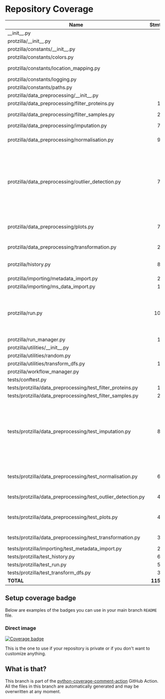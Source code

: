# Repository Coverage



| Name                                                            |    Stmts |     Miss |   Branch |   BrPart |   Cover |   Missing |
|---------------------------------------------------------------- | -------: | -------: | -------: | -------: | ------: | --------: |
| \_\_init\_\_.py                                                 |        0 |        0 |        0 |        0 |    100% |           |
| protzilla/\_\_init\_\_.py                                       |        0 |        0 |        0 |        0 |    100% |           |
| protzilla/constants/\_\_init\_\_.py                             |        0 |        0 |        0 |        0 |    100% |           |
| protzilla/constants/colors.py                                   |        2 |        0 |        0 |        0 |    100% |           |
| protzilla/constants/location\_mapping.py                        |        7 |        0 |        4 |        1 |     91% |  16->exit |
| protzilla/constants/logging.py                                  |        3 |        0 |        0 |        0 |    100% |           |
| protzilla/constants/paths.py                                    |        5 |        0 |        0 |        0 |    100% |           |
| protzilla/data\_preprocessing/\_\_init\_\_.py                   |        0 |        0 |        0 |        0 |    100% |           |
| protzilla/data\_preprocessing/filter\_proteins.py               |       15 |        2 |        4 |        1 |     74% |     55-56 |
| protzilla/data\_preprocessing/filter\_samples.py                |       26 |        1 |        4 |        2 |     90% |56->65, 66 |
| protzilla/data\_preprocessing/imputation.py                     |       74 |        1 |       14 |        1 |     98% |       140 |
| protzilla/data\_preprocessing/normalisation.py                  |       98 |        1 |       22 |        2 |     98% |244->255, 256 |
| protzilla/data\_preprocessing/outlier\_detection.py             |       70 |        4 |       16 |        6 |     86% |174, 179->188, 192-201, 205->221, 252, 253->exit |
| protzilla/data\_preprocessing/plots.py                          |       71 |        7 |        9 |        1 |     90% |176->191, 368-392 |
| protzilla/data\_preprocessing/transformation.py                 |       20 |        2 |        8 |        3 |     82% |31, 43->52, 53 |
| protzilla/history.py                                            |       83 |        3 |       26 |        3 |     94% |33, 137, 151 |
| protzilla/importing/metadata\_import.py                         |       27 |        7 |       12 |        1 |     64% |     19-26 |
| protzilla/importing/ms\_data\_import.py                         |       14 |        0 |        2 |        0 |    100% |           |
| protzilla/run.py                                                |      102 |       12 |       30 |        4 |     83% |14-20, 26, 46->45, 48, 81->79, 90-91, 94 |
| protzilla/run\_manager.py                                       |       19 |       19 |        4 |        0 |      0% |      1-27 |
| protzilla/utilities/\_\_init\_\_.py                             |        0 |        0 |        0 |        0 |    100% |           |
| protzilla/utilities/random.py                                   |        4 |        0 |        0 |        0 |    100% |           |
| protzilla/utilities/transform\_dfs.py                           |       11 |        0 |        0 |        0 |    100% |           |
| protzilla/workflow\_manager.py                                  |        7 |        7 |        2 |        0 |      0% |       1-9 |
| tests/conftest.py                                               |        6 |        0 |        0 |        0 |    100% |           |
| tests/protzilla/data\_preprocessing/test\_filter\_proteins.py   |       16 |        1 |        2 |        1 |     89% |        48 |
| tests/protzilla/data\_preprocessing/test\_filter\_samples.py    |       29 |        2 |        4 |        2 |     88% |    74, 99 |
| tests/protzilla/data\_preprocessing/test\_imputation.py         |       87 |       10 |       10 |        5 |     85% |154-155, 179-180, 204-205, 232-233, 258-259 |
| tests/protzilla/data\_preprocessing/test\_normalisation.py      |       67 |        4 |       12 |        4 |     90% |309, 325, 351, 377 |
| tests/protzilla/data\_preprocessing/test\_outlier\_detection.py |       44 |        3 |        6 |        3 |     88% |65, 80, 97 |
| tests/protzilla/data\_preprocessing/test\_plots.py              |       47 |        8 |       16 |        5 |     79% |20, 39, 56, 81, 116-119 |
| tests/protzilla/data\_preprocessing/test\_transformation.py     |       35 |        2 |        4 |        2 |     90% |  119, 134 |
| tests/protzilla/importing/test\_metadata\_import.py             |       23 |        0 |        0 |        0 |    100% |           |
| tests/protzilla/test\_history.py                                |       61 |        0 |        0 |        0 |    100% |           |
| tests/protzilla/test\_run.py                                    |       53 |        0 |        0 |        0 |    100% |           |
| tests/protzilla/test\_transform\_dfs.py                         |       32 |        0 |        0 |        0 |    100% |           |
|                                                       **TOTAL** | **1158** |   **96** |  **211** |   **47** | **88%** |           |


## Setup coverage badge

Below are examples of the badges you can use in your main branch `README` file.

### Direct image

[![Coverage badge](https://github.com/antonneubauer/PROTzilla2/raw/python-coverage-comment-action-data/badge.svg)](https://github.com/antonneubauer/PROTzilla2/tree/python-coverage-comment-action-data)

This is the one to use if your repository is private or if you don't want to customize anything.



## What is that?

This branch is part of the
[python-coverage-comment-action](https://github.com/marketplace/actions/python-coverage-comment)
GitHub Action. All the files in this branch are automatically generated and may be
overwritten at any moment.